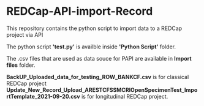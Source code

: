 # REDCap-API-import-Record
This repository contains the python script to import data to a REDCap project via API

The python script **'test.py'** is availble inside **'Python Script'** folder.

The .csv files that are used as data souce for PAPI are available in **Import files** folder.

**BackUP_Uploaded_data_for_testing_ROW_BANKCF.csv** is for classical REDCap project
**Update_New_Record_Upload_ARESTCFSSMCRIOpenSpecimenTest_ImportTemplate_2021-09-20.csv** is for longitudinal REDCap project.
